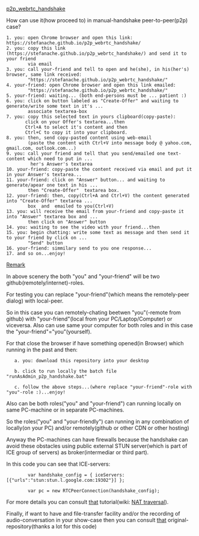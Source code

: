 <a href="https://stefanache.github.io/p2p_webrtc_handshake/">p2p_webrtc_handshake</a>

How can use it(how proceed to) in manual-handshake peer-to-peer(p2p) case?

	1. you: open Chrome browser and open this link: https://stefanache.github.io/p2p_webrtc_handshake/
	2. you: copy this link (https://stefanache.github.io/p2p_webrtc_handshake/) and send it to your friend
 	        via email
	3. you: call your-friend and tell to open and he(she), in his(her's) browser, same link received:
 	        "https://stefanache.github.io/p2p_webrtc_handshake/"
	4. your-friend: open Chrome browser and open this link emailed:
 	        "https://stefanache.github.io/p2p_webrtc_handshake/"
	5. your-friend: waiting... (both end-persons must be ... patient :)
	6. you: click on button labeled as "Create-Offer" and waiting to generate/write some text in it's ...
	        associate textarea-box
	7. you: copy this selected text in yours clipboard(copy-paste):
		   click on your Offer's textarea...then
		   Ctrl+A to select it's content and then
		   Ctrl+C to copy it into your clipboard.
	8. you: then, send copy-pasted content using web-email
 	        (paste the content with Ctrl+V into message body @ yahoo.com, gmail.com, outlook.com...)
	9. you: call your friend and tell that you send/emailed one text-content which need to put in ...
	         her's Answer's textarea
	10. your-friend: copy-paste the content received via email and put it in your Answer's textarea...
	11. your-friend: click on "Answer" button... and waiting to generate/apear one text in his ...
	        then "Create-Offer"  textarea box.
	12. your-friend: then, copy(Ctrl+A and Ctrl+V) the content generated into "Create-Offer" textarea ...
	        box  and  emailed to you(Ctrl+V)
	13. you: will receive the email from your-friend and copy-paste it into "Answer" textarea box and ...
	        then click on "Answer" button
	14. you: waiting to see the video with your friend...then
	15. you: begin chatting: write some text as message and then send it to your friend by click on ... 
	        "Send" button
	16. your-friend: simmilary send to you one response...
	17. and so on...enjoy!

<a href="https://stefanache.github.io/p2p_webrtc_handshake/">Remark</a>

In above scenery the both "you" and "your-friend" will be two github(remotely/internet)-roles.

For testing you can replace "your-friend"(which means the remotely-peer dialog) with local-peer.

So in this case you can remotely-chating beetwen "you"(-remote from github) with "your-friend"(local from your PC/Laptop/Computer) or viceversa.
Also can use same your computer for both roles and in this case the "your-friend"="you"(yourself).

For that close the browser if have something opened(in Browser) which running in the past and then:

	   a. you: download this repository into your desktop
	   
	   b. click to run locally the batch file "runAsAdmin_p2p_handshake.bat"
	   
	   c. follow the above steps...(where replace "your-friend"-role with "you"-role :)...enjoy!

   Also can be both roles("you" and "your-friend") can running locally on same PC-machine or in separate PC-machines.
      
   So the roles("you" and "your-friendly") can running in any combination of locally(on your PC) and/or remotely(github or other CDN or other hosting)

   Anyway the PC-machines can have firewalls because the handshake can avoid these obstacles using public external STUN server(which is part of ICE group of servers) as broker(intermediar or third part).
   
   In this code you can see that ICE-servers:

         	var handshake_config = { iceServers: [{"urls":"stun:stun.l.google.com:19302"}] };
          
	        var pc = new RTCPeerConnection(handshake_config);
   
   For more details you can consult <a href="https://subspace.com/resources/stun-101-subspace">that</a> tutorial(wiki: <a href="https://en.wikipedia.org/wiki/NAT_traversal">NAT traversal</a>).
   
   Finally, if want to have and file-transfer facility and/or the recording of audio-conversation in your show-case then you can consult <a href="https://github.com/svarunan/serverless-webrtc/tree/master">that</a> original-repository(thanks a lot for this code) 
